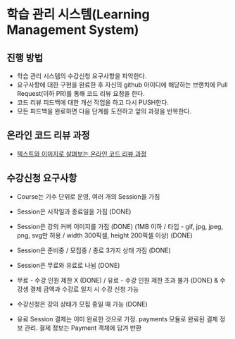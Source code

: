 # 학습 관리 시스템(Learning Management System)
## 진행 방법
* 학습 관리 시스템의 수강신청 요구사항을 파악한다.
* 요구사항에 대한 구현을 완료한 후 자신의 github 아이디에 해당하는 브랜치에 Pull Request(이하 PR)를 통해 코드 리뷰 요청을 한다.
* 코드 리뷰 피드백에 대한 개선 작업을 하고 다시 PUSH한다.
* 모든 피드백을 완료하면 다음 단계를 도전하고 앞의 과정을 반복한다.

## 온라인 코드 리뷰 과정
* [텍스트와 이미지로 살펴보는 온라인 코드 리뷰 과정](https://github.com/next-step/nextstep-docs/tree/master/codereview)

## 수강신청 요구사항
* Course는 기수 단위로 운영, 여러 개의 Session을 가짐
* Session은 시작일과 종료일을 가짐 (DONE)
* Session은 강의 커버 이미지를 가짐 (DONE)
  (1MB 이하 / 타입 - gif, jpg, jpeg, png, svg만 허용 / width 300픽셀, height 200픽셀 이상) (DONE)
* Session은 준비중 / 모집중 / 종료 3가지 상태 가짐 (DONE)
* Session은 무료와 유료로 나뉨 (DONE)

* 무료 - 수강 인원 제한 X (DONE) / 유료 - 수강 인원 제한 초과 불가 (DONE) & 수강생 결제 금액과 수강료 일치 시 수강 신청 가능
* 수강신청은 강의 상태가 모집 중일 때 가능 (DONE)
* 유료 Session 결제는 이미 완료한 것으로 가정. payments 모듈로 완료된 결제 정보 관리. 결제 정보는 Payment 객체에 담겨 반환